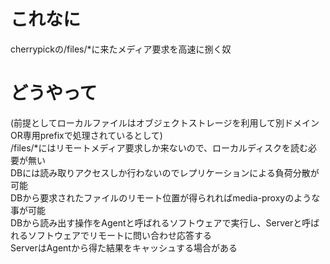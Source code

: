 # これなに
cherrypickの/files/*に来たメディア要求を高速に捌く奴
# どうやって
(前提としてローカルファイルはオブジェクトストレージを利用して別ドメインOR専用prefixで処理されているとして)  
/files/*にはリモートメディア要求しか来ないので、ローカルディスクを読む必要が無い  
DBには読み取りアクセスしか行わないのでレプリケーションによる負荷分散が可能  
DBから要求されたファイルのリモート位置が得られればmedia-proxyのような事が可能  
DBから読み出す操作をAgentと呼ばれるソフトウェアで実行し、Serverと呼ばれるソフトウェアでリモートに問い合わせ応答する  
ServerはAgentから得た結果をキャッシュする場合がある  
